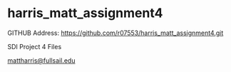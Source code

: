 harris_matt_assignment4
=======================

GITHUB Address: https://github.com/r07553/harris_matt_assignment4.git

SDI Project 4 Files

mattharris@fullsail.edu
